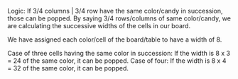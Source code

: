 Logic:
If 3/4 columns | 3/4 row have the same color/candy in succession, those can be popped.
By saying 3/4 rows/columns of same color/candy, we are calculating the successive widths of the cells in our board.

We have assigned each color/cell of the board/table to have a width of 8.

Case of three cells having the same color in succession:
If the width is 8 x 3 = 24 of the same color, it can be popped.
Case of four:
If the width is 8 x 4 = 32 of the same color, it can be popped.
